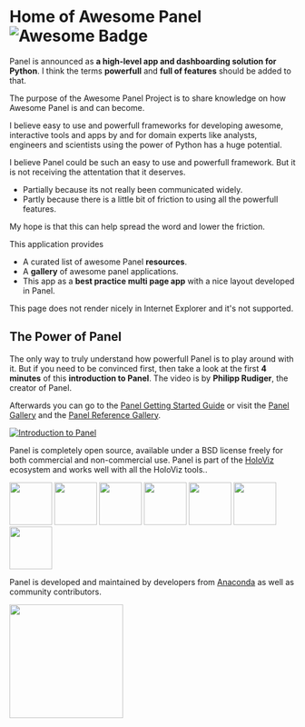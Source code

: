 # Home of Awesome Panel ![Awesome Badge](https://cdn.rawgit.com/sindresorhus/awesome/d7305f38d29fed78fa85652e3a63e154dd8e8829/media/badge.svg)

Panel is announced as **a high-level app and dashboarding solution for Python**. I think the terms **powerfull** and **full of features** should be added to that.

The purpose of the Awesome Panel Project is to share knowledge on how Awesome Panel is and can become.

I believe easy to use and powerfull frameworks for developing awesome, interactive tools and apps by and for domain experts like analysts, engineers and scientists using the power of Python has a huge potential.

I believe Panel could be such an easy to use and powerfull framework. But it is not receiving the attentation that it deserves.

- Partially because its not really been communicated widely.
- Partly because there is a little bit of friction to using all the powerfull features.

My hope is that this can help spread the word and lower the friction.

This application provides

- A curated list of awesome Panel **resources**.
- A **gallery** of awesome panel applications.
- This app as a **best practice multi page app** with a nice layout developed in Panel.

This page does not render nicely in Internet Explorer and it's not supported.

## The Power of Panel

The only way to truly understand how powerfull Panel is to play around with it. But if you need to be convinced first, then take a look at the first **4 minutes** of this **introduction to Panel**. The video is by **Philipp Rudiger**, the creator of Panel.

Afterwards you can go to the [Panel Getting Started Guide](http://panel.pyviz.org/getting_started/index.html) or visit the [Panel Gallery](http://panel.pyviz.org/gallery/index.html) and the [Panel Reference Gallery](https://panel.pyviz.org/reference/index.html).

[![Introduction to Panel](https://github.com/MarcSkovMadsen/awesome-panel/blob/master/assets/images/youtube-introduction-to-panel.png?raw=true)](https://www.youtube.com/watch?v=Ohr29FJjBi0 "Introduction to panel")

Panel is completely open source, available under a BSD license freely for both commercial and non-commercial use. Panel is part of the [HoloViz](https://holoviz.org/) ecosystem and works well with all the HoloViz tools..

[<img src="https://holoviz.org/assets/panel.png" height="75">](https://panel.pyviz.org)
[<img src="https://holoviz.org/assets/hvplot.png" height="75">](https://hvplot.pyviz.org)
[<img src="https://holoviz.org/assets/holoviews.png" height="75">](https://holoviews.org)
[<img src="https://holoviz.org/assets/geoviews.png" height="75">](http://geoviews.org)
[<img src="https://holoviz.org/assets/datashader.png" height="75">](http://datashader.org)
[<img src="https://holoviz.org/assets/param.png" height="75">](https://param.pyviz.org)
[<img src="https://holoviz.org/assets/colorcet.png" height="75">](https://colorcet.pyviz.org)

Panel is developed and maintained by developers from [Anaconda](https://anaconda.com) as well as community contributors.

[<img src="https://github.com/MarcSkovMadsen/awesome-panel/blob/master/assets/images/anaconda-logo.png?raw=true" width="200">](https://anaconda.com)

<br/><br/><br/>